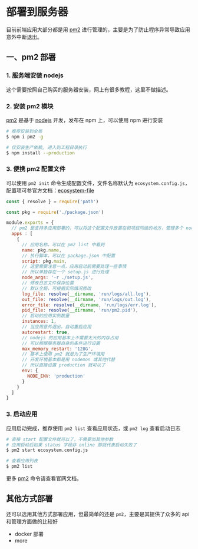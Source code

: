 # 部署到服务器

目前前端应用大部分都是用 [pm2][pm2] 进行管理的，主要是为了防止程序异常导致应用意外中断退出。

## 一、pm2 部署

### 1. 服务端安装 nodejs

这个需要按照自己购买的服务器安装，网上有很多教程，这里不做描述。

### 2. 安装 pm2 模块

[pm2] 是基于 [nodejs][nodejs] 开发，发布在 npm 上，可以使用 npm 进行安装

```bash
# 推荐安装到全局
$ npm i pm2 -g

# 仅安装生产依赖, 进入到工程目录执行
$ npm install --production
```

### 3. 便携 pm2 配置文件

可以使用 `pm2 init` 命令生成配置文件，文件名称默认为 `ecosystem.config.js`，配置项可参官方文档：[ecosystem-file](https://pm2.keymetrics.io/docs/usage/application-declaration/
)

```javascript
const { resolve } = require('path')

const pkg = require('./package.json')

module.exports = {
  // pm2 是支持多应用部署的，可以将这个配置文件放置在和项目同级的地方，管理多个 node 应用
  apps : [
    {
      // 应用名称，可以在 pm2 list 中看到
      name: pkg.name,
      // 执行脚本，可以在 package.json 中配置
      script: pkg.main,
      // 这里需要注意一点，应用启动前需要处理一些事情
      // 所以单独存在一个 setup.js 进行处理
      node_args: '-r ./setup.js',
      // 修改日志文件保存位置
      // 默认全局，可根据实际情况修改
      log_file: resolve(__dirname, 'run/logs/all.log'),
      out_file: resolve(__dirname, 'run/logs/out.log'),
      error_file: resolve(__dirname, 'run/logs/err.log'),
      pid_file: resolve(__dirname, 'run/pm2.pid'),
      // 启动的应用实例数量
      instances: 1,
      // 当应用意外退出，自动重启应用
      autorestart: true,
      // nodejs 的应用基本上不需要太大的内存占用
      // 可以根据服务器自身的条件进行设置
      max_memory_restart: '128G',
      // 基本上使用 pm2 就是为了生产环境用
      // 开发环境基本都是用 nodemon 或其他代替
      // 所以直接设置 production 就可以了
      env: {
        NODE_ENV: 'production'
      }
    }
  ]
}
```

### 3. 启动应用

应用启动完成，推荐使用 `pm2 list` 查看应用状态，或  `pm2 log` 查看启动日志 

```bash
# 直接 start 配置文件就可以了，不需要加其他参数
# 应用启动后如果 status 字段非 online 那就代表启动失败了
$ pm2 start ecosystem.config.js

# 查看应用列表
$ pm2 list
```

更多 [pm2][pm2] 命令请查看官网文档。

## 其他方式部署

还可以选用其他方式部署应用，但最简单的还是 `pm2`，主要是其提供了众多的 api 和管理方面做的比较好

* docker 部署
* more

[nodejs]: https://nodejs.org/zh-cn/
[pm2]: https://pm2.keymetrics.io/
[typescript]: https://www.typescriptlang.org/
